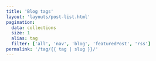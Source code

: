 ```yaml
---
title: 'Blog tags'
layout: 'layouts/post-list.html'
pagination:
  data: collections
  size: 1
  alias: tag
  filter: ['all', 'nav', 'blog', 'featuredPost', 'rss']
permalink: '/tag/{{ tag | slug }}/'
---
```

